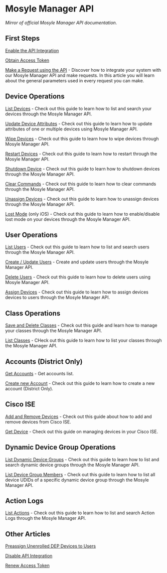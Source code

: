 
# Mosyle Manager API

*Mirror of official Mosyle Manager API documentation.*

## First Steps

[Enable the API Integration](enable-api-integration.md)

[Obtain Access Token](obtain-access-token.md)

[Make a Request using the API](make-a-request-using-the-api.md) - Discover how to integrate your system with our Mosyle Manager API and make requests. In this article you will learn about the general parameters used in every request you can make.

## Device Operations

[List Devices](list-devices.md) - Check out this guide to learn how to list and search your devices through the Mosyle Manager API.

[Update Device Attributes](update-device-attributes.md) - Check out this guide to learn how to update attributes  of one or multiple devices using Mosyle Manager API.

[Wipe Devices](wipe-devices.md) - Check out this guide to learn how to wipe devices through Mosyle Manager API.

[Restart Devices](restart-devices.md) - Check out this guide to learn how to restart through the Mosyle Manager API.

[Shutdown Device](shutdown-devices.md) - Check out this guide to learn how to shutdown devices through the Mosyle Manager API.

[Clear Commands](clear-commands.md) - Check out this guide to learn how to clear commands through the Mosyle Manager API.

[Unassign Devices](unassign-devices.md) - Check out this guide to learn how to unassign devices through the Mosyle Manager API.

[Lost Mode](lost-mode.md) (only iOS) - Check out this guide to learn how to enable/disable lost mode on your devices through the Mosyle Manager API.

## User Operations

[List Users](list-users.md) - Check out this guide to learn how to list and search users through the Mosyle Manager API.

[Create / Update Users](create-update-users.md) - Create and update users through the Mosyle Manager API.

[Delete Users](delete-users.md) - Check out this guide to learn how to delete users using Mosyle Manager API.

[Assign Devices](assign-devices.md) - Check out this guide to learn how to assign devices devices  to users through the Mosyle Manager API.

## Class Operations

[Save and Delete Classes](save-delete-classes.md) - Check out this guide and learn how to manage your classes through the Mosyle Manager API.

[List Classes](list-classes.md) - CHeck out this guide to learn how to list your classes through the Mosyle Manager API.

## Accounts (District Only)

[Get Accounts](get-accounts.md) - Get accounts list.

[Create new Account](create-account.md) - Check out this guide to learn how to create a new account (District Only).

## Cisco ISE

[Add and Remove Devices](cisco-add-remove-devices.md) - Check out this guide about how to add and remove devices from Cisco ISE.

[Get Device](cisco-get-device.md) - Check out this guide on managing devices in your Cisco ISE.

## Dynamic Device Group Operations

[List Dynamic Device Groups](list-device-groups.md) - Check out this guide to learn how to list and search dynamic device groups through the Mosyle Manager API.

[List Device Group Members](list-device-group-members.md) - Check out this guide to learn how to list all device UDIDs of a specific dynamic device group through the Mosyle Manager API.

## Action Logs

[List Actions](list-actions.md) - Check out this guide to learn how to list and search Action Logs through the Mosyle Manager API.

## Other Articles

[Preassign Unenrolled DEP Devices to Users](preassign-unenrolled-dep-devices-to-users.md)

[Disable API Integration](disable-api-integration.md)

[Renew Access Token](renew-access-token.md)
